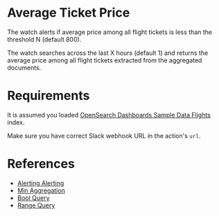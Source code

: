 # Average Ticket Price

The watch alerts if average price among all flight tickets is less than the threshold N (default 800).

The watch searches across the last X hours (default 1) and returns the average price among all flight tickets extracted from the aggregated documents.

# Requirements

It is assumed you loaded [OpenSearch Dashboards Sample Data Flights](https://github.com/opensearch-project/OpenSearch-Dashboards/tree/main/src/plugins/home/server/services/sample_data/data_sets/flights) index.

Make sure you have correct Slack webhook URL in the action's `url`.

# References

* [Alerting Alerting](https://docs.search-guard.com/latest/elasticsearch-alerting-getting-started)
* [Min Aggregation](https://opensearch.org/docs/latest/opensearch/metric-agg/)
* [Bool Query](https://opensearch.org/docs/latest/opensearch/query-dsl/bool/)
* [Range Query](https://opensearch.org/docs/latest/opensearch/query-dsl/term/)
